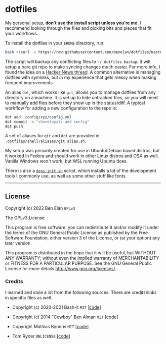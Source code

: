 # dotfiles

My personal setup, **don't use the install script unless you're me**. I recommend looking through the files and picking bits and pieces that fit your workflows.

To install the dotfiles in your `$HOME` directory, run:

```sh
bash <(curl -s https://raw.githubusercontent.com/benelan/dotfiles/master/.dotfiles/scripts/dotfiles.init.sh)
```

The script will backup any conflicting files to `~/.dotfiles-backup`. It will setup a bare git repo to make syncing changes much easier. For more info, I found the idea on a [Hacker News thread](https://news.ycombinator.com/item?id=11071754). A common alternative is managing dotfiles with symlinks, but in my experience that gets messy when making frequent improvements.

An alias `dot`, which works like `git`, allows you to manage dotfiles from any directory on a machine. It is set up to hide untracked files, so you will need to manually add files before they show up in the status/diff. A typical workflow for adding a new configuration to the repo is:

```sh
dot add .config/xyz/config.yml
dot commit -m "chore(xyz): add config"
dot push
```

A set of aliases for `git` and `dot` are provided in [`.dotfiles/shell/aliases/git.alias.sh`](https://github.com/benelan/dotfiles/blob/master/.dotfiles/shell/aliases/git.alias.sh).

My setup was primarily created for use in Ubuntu/Debian based distros, but it worked in Fedora and should work in other Linux distros and OSX as well. Vanilla Windows won't work, but WSL running Ubuntu does.

There is also a [`deps.init.sh`](https://github.com/benelan/dotfiles/blob/master/.dotfiles/scripts/deps.init.sh) script, which installs a lot of the development tools I commonly use, as well as some other stuff like fonts.

---

## License

Copyright (c) 2022 Ben Elan `GPLv3`

The GPLv3 License

This program is free software: you can redistribute it and/or modify
it under the terms of the GNU General Public License as published by
the Free Software Foundation, either version 3 of the License, or
(at your option) any later version.

This program is distributed in the hope that it will be useful,
but WITHOUT ANY WARRANTY; without even the implied warranty of
MERCHANTABILITY or FITNESS FOR A PARTICULAR PURPOSE. See the
GNU General Public License for more details <http://www.gnu.org/licenses/>.

### Credits

I learned and stole a lot from the following sources. There are credits/links in specific files as well.

- Copyright (c) 2020-2021 Bash-it `MIT` [[code](https://github.com/Bash-it/bash-it)]

- Copyright (c) 2014 "Cowboy" Ben Alman `MIT` [[code](https://github.com/cowboy/dotfiles)]

- Copyright Mathias Bynens `MIT` [[code](https://github.com/mathiasbynens/dotfiles)]

- Tom Ryder `UNLICENSE` [[code](https://dev.sanctum.geek.nz/cgit/dotfiles.git/tree/)]
